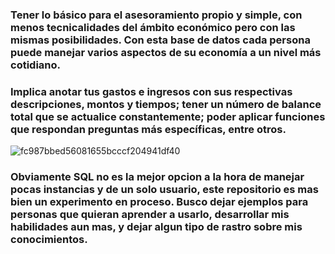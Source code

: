 ### Tener lo básico para el asesoramiento propio y simple, con menos tecnicalidades del ámbito económico pero con las mismas posibilidades. Con esta base de datos cada persona puede manejar varios aspectos de su economía a un nivel más cotidiano. 

### Implica anotar tus gastos e ingresos con sus respectivas descripciones, montos y tiempos; tener un número de balance total que se actualice constantemente; poder aplicar funciones que respondan preguntas más específicas, entre otros.

![fc987bbed56081655bcccf204941df40](https://github.com/user-attachments/assets/202dcce6-7d51-44b8-8169-da9a86b542d5)

### Obviamente SQL no es la mejor opcion a la hora de manejar pocas instancias y de un solo usuario, este repositorio es mas bien un **experimento** en proceso. Busco dejar ejemplos para personas que quieran aprender a usarlo, desarrollar mis habilidades aun mas, y dejar algun tipo de rastro sobre mis conocimientos.


